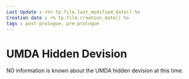 ```yaml
---
Last Update : <%+ tp.file.last_modified_date() %>
Creation date : <% tp.file.creation_date() %>
tags : post-prologue, pre-prologue 
---
```


# UMDA Hidden Devision
NO information is known about the UMDA hidden devision at this time. 